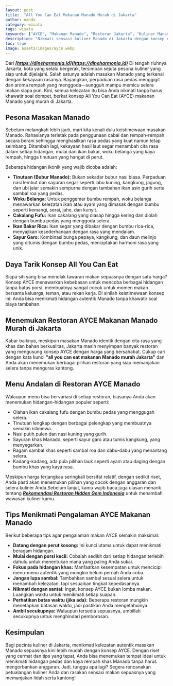 ```yaml
---
layout: post
title:  "All You Can Eat Makanan Manado Murah di Jakarta"
author: nanda
category: wisata
tags: wisata
keywords: ["AYCE", "Makanan Manado", "Restoran Jakarta", "Kuliner Manado", "Makanan Murah"]
description: "Nikmati sensasi kuliner Manado di Jakarta dengan konsep All You Can Eat (AYCE) yang memanjakan selera dan ramah di kantong. Temukan rekomendasi restoran serta tips menikmati hidangan autentik Manado dalam panduan ini"
toc: true
image: assets/images/ayce.webp
---
```


Dari ***[https://dineharmonia.id](https://dineharmonia.id)*** Di tengah riuhnya Jakarta, kota yang selalu bergerak, tersimpan sejuta pesona kuliner yang siap untuk dijelajahi. Salah satunya adalah masakan Manado yang terkenal dengan kekayaan rasanya. Bayangkan, perpaduan rasa pedas menggigit dan aroma rempah yang menggoda—sungguh mampu memicu selera makan siapa pun. Kini, semua kelezatan itu bisa Anda nikmati tanpa harus khawatir soal dompet, berkat konsep All You Can Eat (AYCE) makanan Manado yang murah di Jakarta.

## Pesona Masakan Manado

Sebelum melangkah lebih jauh, mari kita kenali dulu keistimewaan masakan Manado. Rahasianya terletak pada penggunaan cabai dan rempah-rempah secara berani sehingga menghasilkan rasa pedas yang kuat namun tetap seimbang. Ditambah lagi, kekayaan hasil laut segar menambah cita rasa dalam setiap hidangan, mulai dari ikan bakar, woku belanga yang kaya rempah, hingga tinutuan yang hangat di perut.

Beberapa hidangan ikonik yang wajib dicoba adalah:

- **Tinutuan (Bubur Manado):** Bukan sekadar bubur nasi biasa. Perpaduan nasi lembut dan sayuran segar seperti labu kuning, kangkung, jagung, dan ubi jalar semakin sempurna dengan tambahan ikan asin gurih serta sambal roa yang pedas.
- **Woku Belanga:** Untuk penggemar bumbu rempah, woku belanga menawarkan kelezatan ikan atau ayam yang dimasak dengan bumbu seperti kemangi, serai, jahe, dan kunyit.
- **Cakalang Fufu:** Ikan cakalang yang diasap hingga kering dan diolah dengan bumbu pedas yang menggoda selera.
- **Ikan Bakar Rica:** Ikan segar yang dibakar dengan bumbu rica-rica, menyajikan kesederhanaan dengan rasa yang mendalam.
- **Sayur Garo:** Kombinasi bunga pepaya, kangkung, dan daun melinjo yang ditumis dengan bumbu pedas, menciptakan harmoni rasa yang unik.

## Daya Tarik Konsep All You Can Eat

Siapa sih yang bisa menolak tawaran makan sepuasnya dengan satu harga? Konsep AYCE menawarkan kebebasan untuk mencoba berbagai hidangan tanpa batas porsi, membuatnya sangat cocok untuk momen makan bersama keluarga, teman, atau rekan kerja. Di sinilah keistimewaan konsep ini: Anda bisa menikmati hidangan autentik Manado tanpa khawatir soal biaya tambahan.

## Menemukan Restoran AYCE Makanan Manado Murah di Jakarta

Kabar baiknya, meskipun masakan Manado identik dengan cita rasa yang khas dan bahan berkualitas, Jakarta masih menyimpan banyak restoran yang mengusung konsep AYCE dengan harga yang bersahabat. Cukup cari dengan kata kunci **"all you can eat makanan Manado murah Jakarta"** dan Anda akan menemukan berbagai pilihan restoran yang siap memanjakan selera tanpa menguras kantong.

## Menu Andalan di Restoran AYCE Manado

Walaupun menu bisa bervariasi di setiap restoran, biasanya Anda akan menemukan hidangan-hidangan populer seperti:

- Olahan ikan cakalang fufu dengan bumbu pedas yang menggugah selera.
- Tinutuan lengkap dengan berbagai pelengkap yang membuatnya semakin istimewa.
- Nasi putih pulen dan nasi kuning yang gurih.
- Sayuran khas Manado, seperti sayur garo atau tumis kangkung, yang menyegarkan.
- Ragam sambal khas seperti sambal roa dan dabu-dabu yang menantang selera.
- Kadang-kadang, ada pula pilihan lauk seperti ayam atau daging dengan bumbu khas yang kaya rasa.

Meskipun harga terjangkau seringkali bersifat relatif, dengan sedikit riset, Anda pasti akan menemukan pilihan yang cocok dengan anggaran dan selera kuliner Anda.Sebelum lanjut, kamu wajib baca juga ulasan menarik tentang ***[Rekomendasi Restoran Hidden Gem Indonesia](https://dineharmonia.id/informasi/rekomendasi-restoran-hidden-gem-di-indonesia-yang-wajib-dicoba/)*** untuk menambah wawasan kuliner kamu.

## Tips Menikmati Pengalaman AYCE Makanan Manado

Berikut beberapa tips agar pengalaman makan AYCE semakin maksimal:

- **Datang dengan perut kosong:** Ini kunci utama untuk dapat menikmati beragam hidangan.
- **Mulai dengan porsi kecil:** Cobalah sedikit dari setiap hidangan terlebih dahulu untuk menentukan mana yang paling Anda sukai.
- **Fokus pada hidangan khas:** Manfaatkan kesempatan untuk mencicipi menu-menu autentik yang mungkin belum pernah Anda coba.
- **Jangan lupa sambal:** Tambahkan sambal sesuai selera untuk menambah kelezatan, tapi sesuaikan tingkat kepedasannya.
- **Nikmati dengan santai:** Ingat, konsep AYCE bukan lomba makan. Luangkan waktu untuk menikmati setiap suapan.
- **Perhatikan batas waktu (jika ada):** Beberapa restoran mungkin menetapkan batasan waktu, jadi pastikan Anda mengetahuinya.
- **Ambil secukupnya:** Walaupun tersedia sepuasnya, ambillah secukupnya untuk menghindari pemborosan.

## Kesimpulan

Bagi pecinta kuliner di Jakarta, menikmati kelezatan autentik masakan Manado sepuasnya kini lebih mudah dengan konsep AYCE. Dengan riset yang cermat dan tips yang tepat, Anda bisa menemukan tempat ideal untuk menikmati hidangan pedas dan kaya rempah khas Manado tanpa harus mengorbankan anggaran. Jadi, tunggu apa lagi? Segera rencanakan petualangan kuliner Anda dan rasakan sensasi makan sepuasnya yang memanjakan lidah serta kantong!
